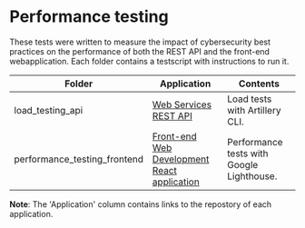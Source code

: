 # Performance testing

These tests were written to measure the impact of cybersecurity best practices on the performance of both the REST API and the front-end webapplication. Each folder contains a testscript with instructions to run it. 

| Folder | Application | Contents |
|--------|-------------|----------|
| load_testing_api | [Web Services REST API](https://github.com/jorenvermeersch/bachelorproef-backend) | Load tests with Artillery CLI. |
| performance_testing_frontend | [Front-end Web Development React application](https://github.com/jorenvermeersch/bachelorproef-frontend) | Performance tests with Google Lighthouse. |

**Note**: The 'Application' column contains links to the repostory of each application. 

